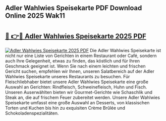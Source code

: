 ## Adler Wahlwies Speisekarte PDF Download Online 2025 Wak11

# <h2><a href="http://gcbcwqk.nevu.top/?p=Adler+Wahlwies+Speisekarte">🔗 👉🔴 Adler Wahlwies Speisekarte 2025 PDF</a></h2>

[![Adler Wahlwies Speisekarte 2025 PDF](https://i.imgur.com/dBaPXMq.png)](http://gcbcwqk.nevu.top/?p=Adler+Wahlwies+Speisekarte)
Die Adler Wahlwies Speisekarte ist nicht nur eine Liste von Gerichten in einem Restaurant oder Café, sondern auch Ihre Gelegenheit, etwas zu finden, das köstlich und für Ihren Geschmack geeignet ist. Wenn Sie nach einem leichten und frischen Gericht suchen, empfehlen wir Ihnen, unseren Salatbereich auf der Adler Wahlwies Speisekarte unseres Restaurants zu besuchen. Für Fleischliebhaber bietet unsere Adler Wahlwies Speisekarte eine große Auswahl an Gerichten: Rindfleisch, Schweinefleisch, Huhn und Fisch. Unseren Auserwählten bieten wir Gourmet-Gerichte wie Schaschlik und Steak an, die auf frischem Feuer zubereitet werden. Unsere Adler Wahlwies Speisekarte umfasst eine große Auswahl an Desserts, von klassischen Torten und Kuchen bis hin zu exquisiten Crème Brûlée und Schokoladenspezialitäten.
